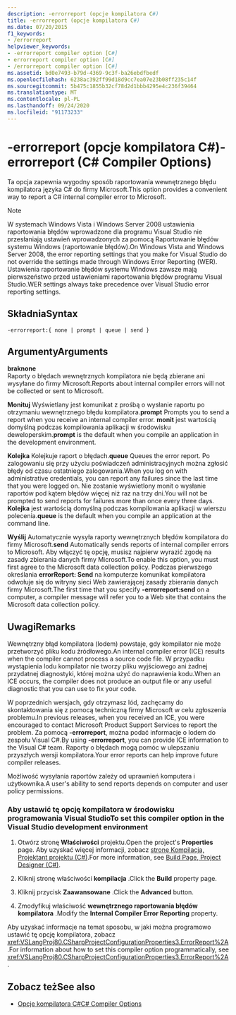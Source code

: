 ```yaml
---
description: -errorreport (opcje kompilatora C#)
title: -errorreport (opcje kompilatora C#)
ms.date: 07/20/2015
f1_keywords:
- /errorreport
helpviewer_keywords:
- -errorreport compiler option [C#]
- errorreport compiler option [C#]
- /errorreport compiler option [C#]
ms.assetid: bd0e7493-b79d-4369-9c3f-ba26ebdfbedf
ms.openlocfilehash: 6238ac392ff99d18d9cc7ea07e23b08ff235c14f
ms.sourcegitcommit: 5b475c1855b32cf78d2d1bbb4295e4c236f39464
ms.translationtype: MT
ms.contentlocale: pl-PL
ms.lasthandoff: 09/24/2020
ms.locfileid: "91173233"
---
```

# <a name="-errorreport-c-compiler-options"></a><span data-ttu-id="67c3c-103">-errorreport (opcje kompilatora C#)</span><span class="sxs-lookup"><span data-stu-id="67c3c-103">-errorreport (C# Compiler Options)</span></span>

<span data-ttu-id="67c3c-104">Ta opcja zapewnia wygodny sposób raportowania wewnętrznego błędu kompilatora języka C# do firmy Microsoft.</span><span class="sxs-lookup"><span data-stu-id="67c3c-104">This option provides a convenient way to report a C# internal compiler error to Microsoft.</span></span>

> [!NOTE]
> <span data-ttu-id="67c3c-105">W systemach Windows Vista i Windows Server 2008 ustawienia raportowania błędów wprowadzone dla programu Visual Studio nie przesłaniają ustawień wprowadzonych za pomocą Raportowanie błędów systemu Windows (raportowanie błędów).</span><span class="sxs-lookup"><span data-stu-id="67c3c-105">On Windows Vista and Windows Server 2008, the error reporting settings that you make for Visual Studio do not override the settings made through Windows Error Reporting (WER).</span></span> <span data-ttu-id="67c3c-106">Ustawienia raportowanie błędów systemu Windows zawsze mają pierwszeństwo przed ustawieniami raportowania błędów programu Visual Studio.</span><span class="sxs-lookup"><span data-stu-id="67c3c-106">WER settings always take precedence over Visual Studio error reporting settings.</span></span>

## <a name="syntax"></a><span data-ttu-id="67c3c-107">Składnia</span><span class="sxs-lookup"><span data-stu-id="67c3c-107">Syntax</span></span>

```console
-errorreport:{ none | prompt | queue | send }
```

## <a name="arguments"></a><span data-ttu-id="67c3c-108">Argumenty</span><span class="sxs-lookup"><span data-stu-id="67c3c-108">Arguments</span></span>

 <span data-ttu-id="67c3c-109">**brak**</span><span class="sxs-lookup"><span data-stu-id="67c3c-109">**none**</span></span>  
 <span data-ttu-id="67c3c-110">Raporty o błędach wewnętrznych kompilatora nie będą zbierane ani wysyłane do firmy Microsoft.</span><span class="sxs-lookup"><span data-stu-id="67c3c-110">Reports about internal compiler errors will not be collected or sent to Microsoft.</span></span>

 <span data-ttu-id="67c3c-111">**Monituj** Wyświetlany jest komunikat z prośbą o wysłanie raportu po otrzymaniu wewnętrznego błędu kompilatora.</span><span class="sxs-lookup"><span data-stu-id="67c3c-111">**prompt** Prompts you to send a report when you receive an internal compiler error.</span></span> <span data-ttu-id="67c3c-112">**monit** jest wartością domyślną podczas kompilowania aplikacji w środowisku deweloperskim.</span><span class="sxs-lookup"><span data-stu-id="67c3c-112">**prompt** is the default when you compile an application in the development environment.</span></span>

 <span data-ttu-id="67c3c-113">**Kolejka** Kolejkuje raport o błędach.</span><span class="sxs-lookup"><span data-stu-id="67c3c-113">**queue** Queues the error report.</span></span> <span data-ttu-id="67c3c-114">Po zalogowaniu się przy użyciu poświadczeń administracyjnych można zgłosić błędy od czasu ostatniego zalogowania.</span><span class="sxs-lookup"><span data-stu-id="67c3c-114">When you log on with administrative credentials, you can report any failures since the last time that you were logged on.</span></span> <span data-ttu-id="67c3c-115">Nie zostanie wyświetlony monit o wysłanie raportów pod kątem błędów więcej niż raz na trzy dni.</span><span class="sxs-lookup"><span data-stu-id="67c3c-115">You will not be prompted to send reports for failures more than once every three days.</span></span> <span data-ttu-id="67c3c-116">**Kolejka** jest wartością domyślną podczas kompilowania aplikacji w wierszu polecenia.</span><span class="sxs-lookup"><span data-stu-id="67c3c-116">**queue** is the default when you compile an application at the command line.</span></span>

 <span data-ttu-id="67c3c-117">**Wyślij** Automatycznie wysyła raporty wewnętrznych błędów kompilatora do firmy Microsoft.</span><span class="sxs-lookup"><span data-stu-id="67c3c-117">**send** Automatically sends reports of internal compiler errors to Microsoft.</span></span> <span data-ttu-id="67c3c-118">Aby włączyć tę opcję, musisz najpierw wyrazić zgodę na zasady zbierania danych firmy Microsoft.</span><span class="sxs-lookup"><span data-stu-id="67c3c-118">To enable this option, you must first agree to the Microsoft data collection policy.</span></span> <span data-ttu-id="67c3c-119">Podczas pierwszego określania **errorReport: Send** na komputerze komunikat kompilatora odwołuje się do witryny sieci Web zawierającej zasady zbierania danych firmy Microsoft.</span><span class="sxs-lookup"><span data-stu-id="67c3c-119">The first time that you specify **-errorreport:send** on a computer, a compiler message will refer you to a Web site that contains the Microsoft data collection policy.</span></span>

## <a name="remarks"></a><span data-ttu-id="67c3c-120">Uwagi</span><span class="sxs-lookup"><span data-stu-id="67c3c-120">Remarks</span></span>

 <span data-ttu-id="67c3c-121">Wewnętrzny błąd kompilatora (lodem) powstaje, gdy kompilator nie może przetworzyć pliku kodu źródłowego.</span><span class="sxs-lookup"><span data-stu-id="67c3c-121">An internal compiler error (ICE) results when the compiler cannot process a source code file.</span></span> <span data-ttu-id="67c3c-122">W przypadku wystąpienia lodu kompilator nie tworzy pliku wyjściowego ani żadnej przydatnej diagnostyki, której można użyć do naprawienia kodu.</span><span class="sxs-lookup"><span data-stu-id="67c3c-122">When an ICE occurs, the compiler does not produce an output file or any useful diagnostic that you can use to fix your code.</span></span>

 <span data-ttu-id="67c3c-123">W poprzednich wersjach, gdy otrzymasz lód, zachęcamy do skontaktowania się z pomocą techniczną firmy Microsoft w celu zgłoszenia problemu.</span><span class="sxs-lookup"><span data-stu-id="67c3c-123">In previous releases, when you received an ICE, you were encouraged to contact Microsoft Product Support Services to report the problem.</span></span> <span data-ttu-id="67c3c-124">Za pomocą **-errorreport**, można podać informacje o lodem do zespołu Visual C#.</span><span class="sxs-lookup"><span data-stu-id="67c3c-124">By using **-errorreport**, you can provide ICE information to the Visual C# team.</span></span> <span data-ttu-id="67c3c-125">Raporty o błędach mogą pomóc w ulepszaniu przyszłych wersji kompilatora.</span><span class="sxs-lookup"><span data-stu-id="67c3c-125">Your error reports can help improve future compiler releases.</span></span>

 <span data-ttu-id="67c3c-126">Możliwość wysyłania raportów zależy od uprawnień komputera i użytkownika.</span><span class="sxs-lookup"><span data-stu-id="67c3c-126">A user's ability to send reports depends on computer and user policy permissions.</span></span>

### <a name="to-set-this-compiler-option-in-the-visual-studio-development-environment"></a><span data-ttu-id="67c3c-127">Aby ustawić tę opcję kompilatora w środowisku programowania Visual Studio</span><span class="sxs-lookup"><span data-stu-id="67c3c-127">To set this compiler option in the Visual Studio development environment</span></span>

1. <span data-ttu-id="67c3c-128">Otwórz stronę **Właściwości** projektu.</span><span class="sxs-lookup"><span data-stu-id="67c3c-128">Open the project's **Properties** page.</span></span> <span data-ttu-id="67c3c-129">Aby uzyskać więcej informacji, zobacz [stronę Kompilacja, Projektant projektu (C#)](/visualstudio/ide/reference/build-page-project-designer-csharp).</span><span class="sxs-lookup"><span data-stu-id="67c3c-129">For more information, see [Build Page, Project Designer (C#)](/visualstudio/ide/reference/build-page-project-designer-csharp).</span></span>

2. <span data-ttu-id="67c3c-130">Kliknij stronę właściwości **kompilacja** .</span><span class="sxs-lookup"><span data-stu-id="67c3c-130">Click the **Build** property page.</span></span>

3. <span data-ttu-id="67c3c-131">Kliknij przycisk **Zaawansowane** .</span><span class="sxs-lookup"><span data-stu-id="67c3c-131">Click the **Advanced** button.</span></span>

4. <span data-ttu-id="67c3c-132">Zmodyfikuj właściwość **wewnętrznego raportowania błędów kompilatora** .</span><span class="sxs-lookup"><span data-stu-id="67c3c-132">Modify the **Internal Compiler Error Reporting** property.</span></span>

 <span data-ttu-id="67c3c-133">Aby uzyskać informacje na temat sposobu, w jaki można programowo ustawić tę opcję kompilatora, zobacz <xref:VSLangProj80.CSharpProjectConfigurationProperties3.ErrorReport%2A> .</span><span class="sxs-lookup"><span data-stu-id="67c3c-133">For information about how to set this compiler option programmatically, see <xref:VSLangProj80.CSharpProjectConfigurationProperties3.ErrorReport%2A>.</span></span>

## <a name="see-also"></a><span data-ttu-id="67c3c-134">Zobacz też</span><span class="sxs-lookup"><span data-stu-id="67c3c-134">See also</span></span>

- [<span data-ttu-id="67c3c-135">Opcje kompilatora C#</span><span class="sxs-lookup"><span data-stu-id="67c3c-135">C# Compiler Options</span></span>](./index.md)
